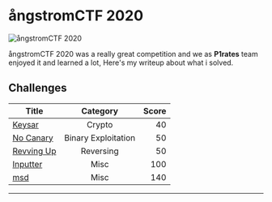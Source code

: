 # ångstromCTF 2020
![ångstromCTF 2020](https://github.com/Abd-Elrahman-Nasr/ctf-writeups/blob/master/%C3%A5ngstromCTF%202020/angstromCTF2020.png)

ångstromCTF 2020 was a really great competition and we as **P1rates** team enjoyed it and learned a lot, Here's my writeup about what i solved.

## Challenges

| Title                              | Category                        | Score |
| ---------------------------------- |:-------------------------------:| -----:|
|    [Keysar](#Keysar)               |   Crypto                        | 40    |
|    [No Canary](#no-canary)         |   Binary Exploitation           | 50    |
|    [Revving Up](#revving-up)       |   Reversing                     | 50    |
|    [Inputter](#inputter)           |   Misc                          | 100   |
|    [msd](#msd)                     |   Misc                          | 140   |

<hr />
